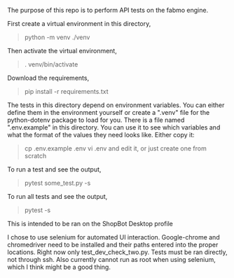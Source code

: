 The purpose of this repo is to perform API tests on the fabmo engine.

First create a virtual environment in this directory,
 > python -m venv ./venv

Then activate the virtual environment,
 > . venv/bin/activate

Download the requirements,
 > pip install -r requirements.txt

The tests in this directory depend on environment variables.
You can either define them in the environment yourself or 
create a ".venv" file for the python-dotenv package to load 
for you. There is a file named ".env.example" in this directory.
You can use it to see which variables and what the format of the
values they need looks like. Either copy it:
 > cp .env.example .env
 > vi .env
and edit it, or just create one from scratch

To run a test and see the output,
 > pytest some_test.py -s

To run all tests and see the output,
 > pytest -s

This is intended to be ran on the ShopBot Desktop profile

I chose to use selenium for automated UI interaction. Google-chrome and chromedriver need to be 
installed and their paths entered into the proper locations. Right now only test_dev_check_two.py.
Tests must be ran directly, not through ssh. Also currently cannot run as root when using selenium,
which I think might be a good thing.
